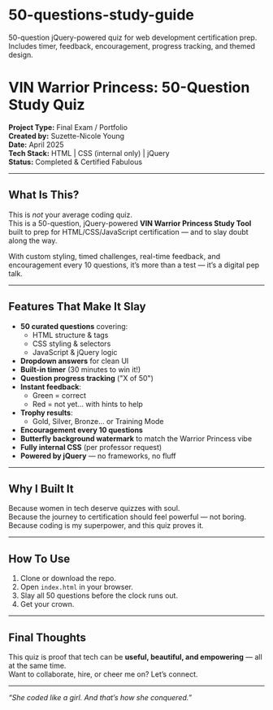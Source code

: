 # 50-questions-study-guide
50-question jQuery-powered quiz for web development certification prep. Includes timer, feedback, encouragement, progress tracking, and themed design.
# VIN Warrior Princess: 50-Question Study Quiz

**Project Type:** Final Exam / Portfolio  
**Created by:** Suzette-Nicole Young  
**Date:** April 2025  
**Tech Stack:** HTML | CSS (internal only) | jQuery  
**Status:** Completed & Certified Fabulous

---

## What Is This?

This is *not* your average coding quiz.  
This is a 50-question, jQuery-powered **VIN Warrior Princess Study Tool** built to prep for HTML/CSS/JavaScript certification — and to slay doubt along the way.

With custom styling, timed challenges, real-time feedback, and encouragement every 10 questions, it’s more than a test — it’s a digital pep talk.

---

## Features That Make It Slay

- **50 curated questions** covering:
  - HTML structure & tags
  - CSS styling & selectors
  - JavaScript & jQuery logic
- **Dropdown answers** for clean UI
- **Built-in timer** (30 minutes to win it!)
- **Question progress tracking** ("X of 50")
- **Instant feedback**:
  - Green = correct  
  - Red = not yet... with hints to help
- **Trophy results**:
  - Gold, Silver, Bronze... or Training Mode
- **Encouragement every 10 questions**
- **Butterfly background watermark** to match the Warrior Princess vibe
- **Fully internal CSS** (per professor request)
- **Powered by jQuery** — no frameworks, no fluff

---

## Why I Built It

Because women in tech deserve quizzes with soul.  
Because the journey to certification should feel powerful — not boring.  
Because coding is my superpower, and this quiz proves it.

---

## How To Use

1. Clone or download the repo.
2. Open `index.html` in your browser.
3. Slay all 50 questions before the clock runs out.
4. Get your crown.

---

## Final Thoughts

This quiz is proof that tech can be **useful, beautiful, and empowering** — all at the same time.  
Want to collaborate, hire, or cheer me on? Let’s connect.

---

*“She coded like a girl. And that’s how she conquered.”*
